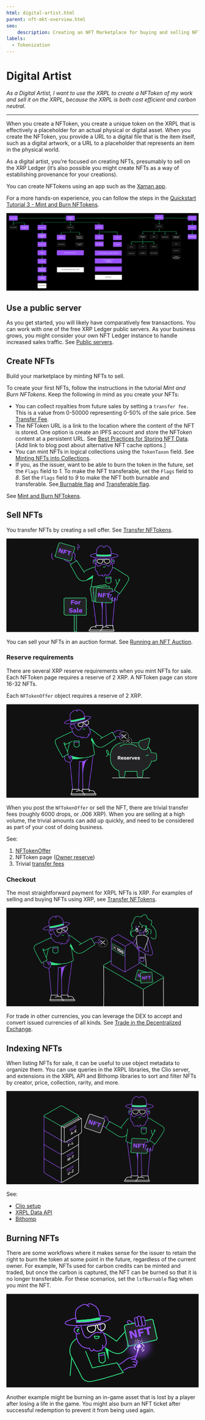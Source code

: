 ```yaml
---
html: digital-artist.html
parent: nft-mkt-overview.html
seo:
    description: Creating an NFT Marketplace for buying and selling NFTs.
labels:
  - Tokenization
---
```

# Digital Artist

_As a Digital Artist, I want to use the XRPL to create a NFToken of my work and sell it on the XRPL, because the XRPL is both cost efficient and carbon neutral._

---

When you create a NFToken, you create a unique token on the XRPL that is effectively a placeholder for an actual physical or digital asset. When you create the NFToken, you provide a URL to a digital file that is the item itself, such as a digital artwork, or a URL to a placeholder that represents an item in the physical world.

As a digital artist, you’re focused on creating NFTs, presumably to sell on the XRP Ledger (it’s  also possible you might create NFTs as a way of establishing provenance for your creations).

You can create NFTokens using an app such as the [Xaman app](https://xaman.app).

For a more hands-on experience, you can follow the steps in the [Quickstart Tutorial 3 - Mint and Burn NFTokens](../../tutorials/javascript/nfts/mint-and-burn-nfts.md).

[![Digital Artist Flow](/docs/img/nft-mkt-digital-artist.png "Digital Artist Flow")](/docs/img/nft-mkt-digital-artist.png)

## Use a public server

As you get started, you will likely have comparatively few transactions. You can work with one of the free XRP Ledger public servers. As your business grows, you might consider your own NFT Ledger instance to handle increased sales traffic. See [Public servers](../../tutorials/public-servers.md).

## Create NFTs

Build your marketplace by minting NFTs to sell.

To create your first NFTs, follow the instructions in the tutorial _Mint and Burn NFTokens_. Keep the following in mind as you create your NFTs:

* You can collect royalties from future sales by setting a <code>transfer fee<em>. </em></code>This is a value from 0-50000 representing 0-50% of the sale price. See [Transfer Fee](../../references/protocol/data-types/nftoken.md#transferfee).
* The NFToken URL is a link to the location where the content of the NFT is stored. One option is create an IPFS account and store the NFToken content at a persistent URL. See [Best Practices for Storing NFT Data](https://docs.ipfs.io/how-to/best-practices-for-nft-data). [Add link to blog post about alternative NFT cache options.]
* You can mint NFTs in logical collections using the <code>TokenTaxon</code> field. See [Minting NFTs into Collections](../../concepts/tokens/nfts/collections.md).
* If you, as the issuer, want to be able to burn the token in the future, set the <code>Flags</code> field to <em>1.</em> To make the NFT transferable, set the <code>Flags</code> field to <em>8</em>. Set the <code>Flags</code> field to <em>9</em> to make the NFT both burnable and transferable. See[ Burnable flag](../../references/protocol/data-types/nftoken.md#nftoken-flags) and [Transferable flag](../../references/protocol/data-types/nftoken.md#nftoken-flags).

See [Mint and Burn NFTokens](../../tutorials/javascript/nfts/mint-and-burn-nfts.md).

## Sell NFTs

You transfer NFTs by creating a sell offer. See [Transfer NFTokens](../../tutorials/javascript/nfts/transfer-nfts.md).

![Transferring NFTs](/docs/img/uc-nft-transferring-nfts.png)

You can sell your NFTs in an auction format. See [Running an NFT Auction](../../concepts/tokens/nfts/running-an-nft-auction.md).

### Reserve requirements

There are several XRP reserve requirements when you mint NFTs for sale. Each NFToken page requires a reserve of 2 XRP. A NFToken page can store 16-32 NFTs.

Each `NFTokenOffer` object requires a reserve of 2 XRP.

![Reserves](/docs/img/uc-nft-reserves.png)

When you post the `NFTokenOffer` or sell the NFT, there are trivial transfer fees (roughly 6000 drops, or .006 XRP). When you are selling at a high volume, the trivial amounts can add up quickly, and need to be considered as part of your cost of doing business.

See:

1. [NFTokenOffer](../../concepts/tokens/nfts/reserve-requirements.md#nftokenoffer-reserve)
2. NFToken page ([Owner reserve](../../concepts/tokens/nfts/reserve-requirements.md#owner-reserve))
3. Trivial [transfer fees](../../concepts/tokens/transfer-fees.md)

### Checkout

The most straightforward payment for XRPL NFTs is XRP. For examples of selling and buying NFTs using XRP, see [Transfer NFTokens](../../tutorials/javascript/nfts/transfer-nfts.md).

![Checkout](/docs/img/uc-nft-checkout.png)

For trade in other currencies, you can leverage the DEX to accept and convert issued currencies of all kinds. See [Trade in the Decentralized Exchange](../../tutorials/how-tos/use-tokens/trade-in-the-decentralized-exchange.md#trade-in-the-decentralized-exchange).


## Indexing NFTs

When listing NFTs for sale, it can be useful to use object metadata to organize them. You can use queries in the XRPL libraries, the Clio server, and extensions in the XRPL API and Bithomp libraries to sort and filter NFTs by creator, price, collection, rarity, and more.

![Indexing NFTs](/docs/img/uc-nft-indexing.png)

See:

- [Clio setup](../../infrastructure/installation/install-clio-on-ubuntu.md)
- [XRPL Data API](https://api.xrpldata.com/docs/static/index.html#/)
- [Bithomp](https://docs.bithomp.com/#nft-xls-20)


## Burning NFTs

There are some workflows where it makes sense for the issuer to retain the right to burn the token at some point in the future, regardless of the current owner. For example, NFTs used for carbon credits can be minted and traded, but once the carbon is captured, the NFT can be burned so that it is no longer transferable. For these scenarios, set the `lsfBurnable` flag when you mint the NFT.

![Burning NFTs](/docs/img/uc-nft-burn.png)

Another example might be burning an in-game asset that is lost by a player after losing a life in the game. You might also burn an NFT ticket after successful redemption to prevent it from being used again.

